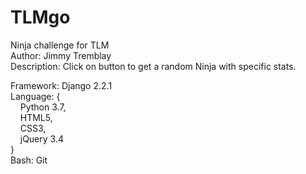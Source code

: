 # TLMgo
Ninja challenge for TLM \
Author: Jimmy Tremblay \
Description: Click on button to get a random Ninja with specific stats. 

Framework: Django 2.2.1\
Language: {\
   &nbsp;&nbsp;&nbsp;&nbsp;Python 3.7, \
   &nbsp;&nbsp;&nbsp;&nbsp;HTML5, \
   &nbsp;&nbsp;&nbsp;&nbsp;CSS3, \
   &nbsp;&nbsp;&nbsp;&nbsp;jQuery 3.4 \
} \
Bash: Git


